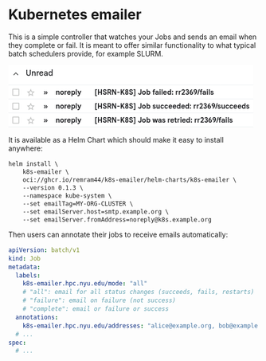 # Kubernetes emailer

This is a simple controller that watches your Jobs and sends an email when they complete or fail. It is meant to offer similar functionality to what typical batch schedulers provide, for example SLURM.

![screenshot of inbox with notification emails](screenshot.png)

It is available as a Helm Chart which should make it easy to install anywhere:

```console
helm install \
    k8s-emailer \
    oci://ghcr.io/remram44/k8s-emailer/helm-charts/k8s-emailer \
    --version 0.1.3 \
    --namespace kube-system \
    --set emailTag=MY-ORG-CLUSTER \
    --set emailServer.host=smtp.example.org \
    --set emailServer.fromAddress=noreply@k8s.example.org
```

Then users can annotate their jobs to receive emails automatically:

```yaml
apiVersion: batch/v1
kind: Job
metadata:
  labels:
    k8s-emailer.hpc.nyu.edu/mode: "all"
    # "all": email for all status changes (succeeds, fails, restarts)
    # "failure": email on failure (not success)
    # "complete": email or failure or success
  annotations:
    k8s-emailer.hpc.nyu.edu/addresses: "alice@example.org, bob@example.org"
  # ...
spec:
  # ...
```
